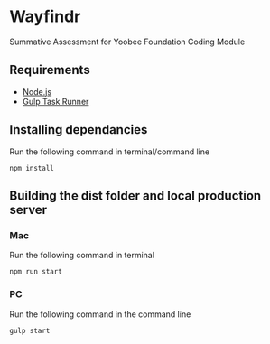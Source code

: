 # Wayfindr
Summative Assessment for Yoobee Foundation Coding Module

## Requirements

* [Node.js](https://nodejs.org/en/)
* [Gulp Task Runner](https://gulpjs.com/)

## Installing dependancies

Run the following command in terminal/command line

```
npm install
```

## Building the dist folder and local production server

### Mac

Run the following command in terminal

```
npm run start
```

### PC

Run the following command in the command line

```
gulp start
```
